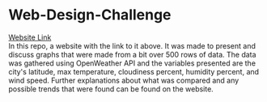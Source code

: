 # Web-Design-Challenge
[Website Link](https://cabone01.github.io/Web-Design-Challenge/)  
In this repo, a website with the link to it above. It was made to present and discuss graphs that were made from a bit over 500 rows of data. The data was gathered using OpenWeather API and the variables presented are the city's latitude, max temperature, cloudiness percent, humidity percent, and wind speed. Further explanations about what was compared and any possible trends that were found can be found on the website.
